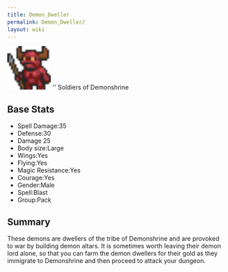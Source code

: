 ```yaml
---
title: Demon_Dweller
permalink: Demon_Dweller/
layout: wiki
---
```


<img src="Demon_dweller.png" title="fig:Demon_dweller.png" alt="Demon_dweller.png" width="100" />
'' Soldiers of Demonshrine

Base Stats
----------

-   Spell Damage:35
-   Defense:30
-   Damage 25
-   Body size:Large
-   Wings:Yes
-   Flying:Yes
-   Magic Resistance:Yes
-   Courage:Yes
-   Gender:Male
-   Spell:Blast
-   Group:Pack

Summary
-------

These demons are dwellers of the tribe of Demonshrine and are provoked
to war by building demon altars. It is sometimes worth leaving their
demon lord alone, so that you can farm the demon dwellers for their gold
as they immigrate to Demonshrine and then proceed to attack your
dungeon.
